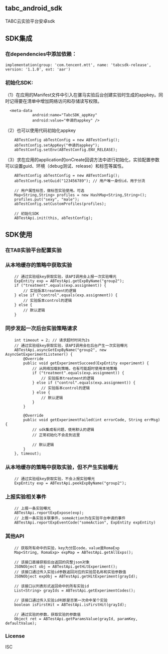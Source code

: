 tabc_android_sdk
---------------

TABC云实验平台安卓sdk

## SDK集成

### 在dependencies中添加依赖：

```
implementation(group: 'com.tencent.mtt', name: 'tabcsdk-release', version: '1.1.0', ext: 'aar')
```
### 初始化SDK:

（1）在应用的Manifest文件中引入在骡马实验后台创建实验时生成的appkey。同时记得要在清单中增加网络访问和存储读写权限。

```Android
  <meta-data
            android:name="TabcSDK_appKey"
            android:value="申请的appkey" />
```

（2）也可以使用代码初始化appkey

```Android
    ABTestConfig abTestConfig = new ABTestConfig();
    abTestConfig.setAppKey("申请的appkey");
    abTestConfig.setEnv(ABTestConfig.ENV_RELEASE);
```

（3）求在应用的application的onCreate回调方法中进行初始化，实验配置参数可以设置guid、环境（debug测试、release）和标签等属性。

```Android
    ABTestConfig abTestConfig = new ABTestConfig();
    abTestConfig.setGuid("123456789"); // 用户唯一身份id，用于分流

    // 用户属性标签，做标签实验使用。可选
    Map<String,String> profiles = new HashMap<String,String>();
    profiles.put("sexy", "male");
    abTestConfig.setCustomProfiles(profiles);

    // 初始化SDK
    ABTestApi.init(this, abTestConfig);
```

## SDK使用

### 在TAB实验平台配置实验

### 从本地缓存的策略中获取实验

```Android
    // 通过实验组key获取实验，该API调用会上报一次实验曝光
    ExpEntity exp = ABTestApi.getExpByName("group2");
    if ("treatment".equals(exp.assignment)) {
        // 实验版本treatment的逻辑
    } else if ("control".equals(exp.assignment)) {
        // 实验版本control的逻辑
    } else {
        // 默认逻辑
    }
```

### 同步发起一次后台实验策略请求

```Android
    int timeout = 2; // 请求超时时间为2s
    // 通过实验组key获取实验，该API调用会在后台产生一次实验曝光
    ABTestApi.asyncGetExpByName("group2", new AsyncGetExperimentListener() {
        @Override
        public void getExperimentSucceed(ExpEntity experiment) {
            // 从网络加载到策略，也有可能超时使用本地策略
            if ("treatment".equals(exp.assignment)) {
                // 实验版本treatment的逻辑
            } else if ("control".equals(exp.assignment)) {
                // 实验版本control的逻辑
            } else {
                // 默认逻辑
            }
        }

        @Override
        public void getExperimentFailed(int errorCode, String errMsg) {
            // sdk集成有问题，使用默认的逻辑
            // 正常初始化不会走到这里

            // 默认逻辑
        }
    }, timeout);
```

### 从本地缓存的策略中获取实验，但不产生实验曝光

```Android
    // 通过实验组key获取实验，不会上报实验曝光
    ExpEntity exp = ABTestApi.peekExpByName("group2");
```

### 上报实验相关事件

```Android
    // 上报一条实验曝光
    ABTestApi.reportExpExpose(exp);
    // 上报一条实验关联事件，someAction为在实验平台申请的事件
    ABTestApi.reportExpEventCode("someAction", ExpEntity expEntity)
```

### 其他API

```Android
    // 获取所有命中的实验，key为分层code，value是RomaExp
    Map<String, RomaExp> expMap = ABTestApi.getAllExps();

    // 该接口直接获取后台返回的完整json对象
    JSONObject obj = ABTestApi.getHitExperiment();
    // 该接口通过传入实验id参数返回对应的实验层名称和实验参数值
    JSONObject expObj = ABTestApi.getHitExperiment(grayId);

    // 该接口以列表形式返回命中的所有实验id
    List<String> grayIds = ABTestApi.getExperimentCodes();

    // 该接口通过传入实验id判断是否第一次命中某个实验
    boolean isFirstHit = ABTestApi.isFirstHit(grayId);

    // 通过实验的参数，获取实验的参数值
    Object ret = ABTestApi.getParamsValue(grayId, paramKey, defaultValue);

```

### License
ISC

